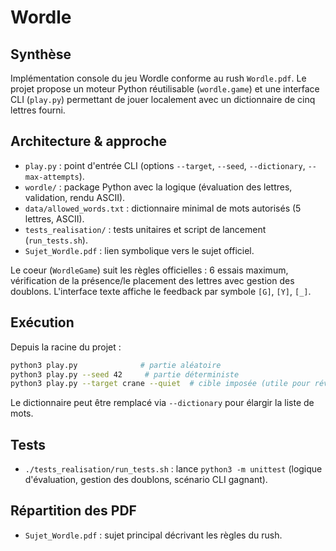 # Wordle

## Synthèse
Implémentation console du jeu Wordle conforme au rush `Wordle.pdf`. Le projet propose un moteur Python réutilisable (`wordle.game`) et une interface CLI (`play.py`) permettant de jouer localement avec un dictionnaire de cinq lettres fourni.

## Architecture & approche
- `play.py` : point d'entrée CLI (options `--target`, `--seed`, `--dictionary`, `--max-attempts`).
- `wordle/` : package Python avec la logique (évaluation des lettres, validation, rendu ASCII).
- `data/allowed_words.txt` : dictionnaire minimal de mots autorisés (5 lettres, ASCII).
- `tests_realisation/` : tests unitaires et script de lancement (`run_tests.sh`).
- `Sujet_Wordle.pdf` : lien symbolique vers le sujet officiel.

Le coeur (`WordleGame`) suit les règles officielles : 6 essais maximum, vérification de la présence/le placement des lettres avec gestion des doublons. L'interface texte affiche le feedback par symbole `[G]`, `[Y]`, `[_]`.

## Exécution
Depuis la racine du projet :

```bash
python3 play.py              # partie aléatoire
python3 play.py --seed 42     # partie déterministe
python3 play.py --target crane --quiet  # cible imposée (utile pour réviser)
```

Le dictionnaire peut être remplacé via `--dictionary` pour élargir la liste de mots.

## Tests
- `./tests_realisation/run_tests.sh` : lance `python3 -m unittest` (logique d'évaluation, gestion des doublons, scénario CLI gagnant).

## Répartition des PDF
- `Sujet_Wordle.pdf` : sujet principal décrivant les règles du rush.
